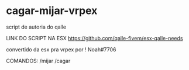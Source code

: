 # cagar-mijar-vrpex

script de autoria do qalle 

LINK DO SCRIPT NA ESX https://github.com/qalle-fivem/esx-qalle-needs

convertido da esx pra vrpex por ! Noah#7706

COMANDOS:
/mijar
/cagar
